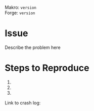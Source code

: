 Makro: `version`  
Forge: `version`

# Issue
Describe the problem here

# Steps to Reproduce
1.
2.
3. 

Link to crash log: <Preferably Gist or Pastebin> 
